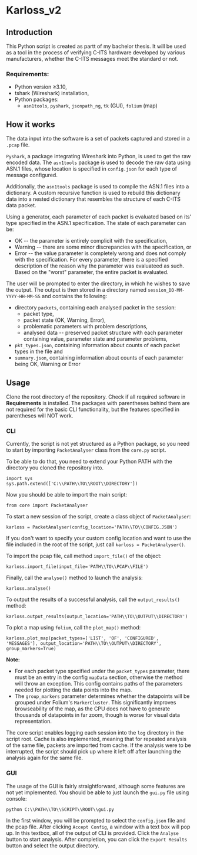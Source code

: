 # Karloss_v2

## Introduction
This Python script is created as partt of my bachelor thesis. It will be used as a tool in the process of verifying C-ITS hardware developed by various manufacturers, whether the C-ITS messages meet the standard or not.

### Requirements:
* Python version ≥3.10,
* tshark (Wireshark) installation,
* Python packages:
  * `asn1tools`, `pyshark`, `jsonpath_ng`, `tk` (GUI), `folium` (map)

## How it works
The data input into the software is a set of packets captured and stored in a `.pcap` file.

`Pyshark`, a package integrating Wireshark into Python, is used to get the raw encoded data. The `asn1tools` package is used to decode the raw data using ASN.1 files, whose location is specified in `config.json` for each type of message configured.

Additionally, the `asn1tools` package is used to compile the ASN.1 files into a dictionary. A custom recursive function is used to rebuild this dictionary data into a nested dictionary that resembles the structure of each C-ITS data packet.

Using a generator, each parameter of each packet is evaluated based on its' type specified in the ASN.1 specification. The state of each parameter can be:
* OK -- the parameter is entirely complicit with the specification,
* Warning -- there are some minor discrepancies with the specification, or
* Error -- the value parameter is completely wrong and does not comply with the specification.
For every parameter, there is a specified description of the reason why the parameter was evaluateed as such. Based on the "worst" parameter, the entire packet is evaluated.

The user will be prompted to enter the directory, in which he wishes to save the output. The output is then stored in a directory named `session_DD-MM-YYYY-HH-MM-SS` and contains the following:
* directory `packets`, containing each analysed packet in the session:
  * packet type,
  * packet state (OK, Warning, Error),
  * problematic parameters with problem descriptions,
  * analysed data -- preserved packet structure with each parameter containing value, parameter state and parameter problems,
* `pkt_types.json`, containing information about counts of each packet types in the file and
* `summary.json`, containing information about counts of each parameter being OK, Warning or Error

## Usage
Clone the root directory of the repository. Check if all required software in __Requirements__ is installed. The packages with parentheses behind them are not required for the basic CLI functionality, but the features specified in parentheses will NOT work.

### CLI
Currently, the script is not yet structured as a Python package, so you need to start by importing `PacketAnalyser` class from the `core.py` script.

To be able to do that, you need to extend your Python PATH with the directory you cloned the repository into.
```
import sys
sys.path.extend(['C:\\PATH\\TO\\ROOT\\DIRECTORY'])
```

Now you should be able to import the main script:
```
from core import PacketAnalyser
```

To start a new session of the script, create a class object of `PacketAnalyser`:
```
karloss = PacketAnalyser(config_location='PATH\\TO\\CONFIG.JSON')
```
If you don't want to specify your custom config location and want to use the file included in the root of the script, just call `karloss = PacketAnalyser()`.

To import the pcap file, call method `import_file()` of the object:
```
karloss.import_file(input_file='PATH\\TO\\PCAP\\FILE')
```

Finally, call the `analyse()` method to launch the analysis:
```
karloss.analyse()
```

To output the results of a successful analysis, call the `output_results()` method:
```
karloss.output_results(output_location='PATH\\TO\\OUTPUT\\DIRECTORY')
```

To plot a map using `folium`, call the `plot_map()` method:
```
karloss.plot_map(packet_types=['LIST', 'OF', 'CONFIGURED', 'MESSAGES'], output_location='PATH\\TO\\OUTPUT\\DIRECTORY', group_markers=True)
```
__Note:__ 
* For each packet type specified under the `packet_types` parameter, there must be an entry in the config `mapData` section, otherwise the method will throw an exception. This config contains paths of the parameters needed for plotting the data points into the map. 
* The `group_markers` parameter determines whether the datapoints will be grouped under Folium's `MarkerCluster`. This significantly improves browseability of the map, as the CPU does not have to generate thousands of datapoints in far zoom, though is worse for visual data representation.

The core script enables logging each session into the `log` directory in the script root. Cache is also implemented, meaning that for repeated analysis of the same file, packets are imported from cache. If the analysis were to be interrupted, the script should pick up where it left off after launching the analysis again for the same file.

### GUI
The usage of the GUI is fairly straightforward, although some features are not yet implemented. You should be able to just launch the `gui.py` file using console:
```
python C:\\PATH\\TO\\SCRIPT\\ROOT\\gui.py
```

In the first window, you will be prompted to select the `config.json` file and the pcap file. After clicking `Accept Config`, a window with a text box will pop up. In this textbox, all of the output of CLI is provided. Click the `Analyse` button to start analysis. After completion, you can click the `Export Results` button and select the output directory.
